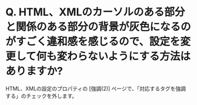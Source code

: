 # Q. HTML、XMLのカーソルのある部分と関係のある部分の背景が灰色になるのがすごく違和感を感じるので、設定を変更して何も変わらないようにする方法はありますか?

HTML、XMLの設定のプロパティの \[強調(2)\] ページで、「対応するタグを強調する」のチェックを外します。
